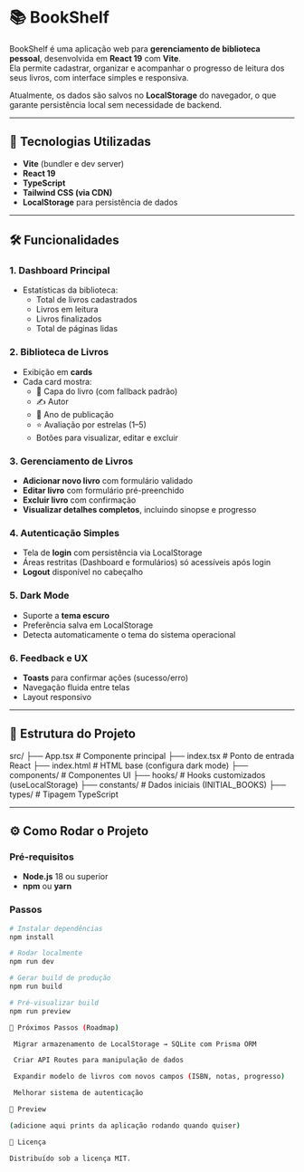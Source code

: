 # 📚 BookShelf

BookShelf é uma aplicação web para **gerenciamento de biblioteca pessoal**, desenvolvida em **React 19** com **Vite**.  
Ela permite cadastrar, organizar e acompanhar o progresso de leitura dos seus livros, com interface simples e responsiva.  

Atualmente, os dados são salvos no **LocalStorage** do navegador, o que garante persistência local sem necessidade de backend.  

---

## 🚀 Tecnologias Utilizadas

- **Vite** (bundler e dev server)  
- **React 19**  
- **TypeScript**  
- **Tailwind CSS (via CDN)**  
- **LocalStorage** para persistência de dados  

---

## 🛠️ Funcionalidades

### 1. Dashboard Principal
- Estatísticas da biblioteca:
  - Total de livros cadastrados  
  - Livros em leitura  
  - Livros finalizados  
  - Total de páginas lidas  

### 2. Biblioteca de Livros
- Exibição em **cards**  
- Cada card mostra:
  - 📖 Capa do livro (com fallback padrão)  
  - ✍️ Autor  
  - 📅 Ano de publicação  
  - ⭐ Avaliação por estrelas (1–5)  
  - Botões para visualizar, editar e excluir  

### 3. Gerenciamento de Livros
- **Adicionar novo livro** com formulário validado  
- **Editar livro** com formulário pré-preenchido  
- **Excluir livro** com confirmação  
- **Visualizar detalhes completos**, incluindo sinopse e progresso  

### 4. Autenticação Simples
- Tela de **login** com persistência via LocalStorage  
- Áreas restritas (Dashboard e formulários) só acessíveis após login  
- **Logout** disponível no cabeçalho  

### 5. Dark Mode
- Suporte a **tema escuro**  
- Preferência salva em LocalStorage  
- Detecta automaticamente o tema do sistema operacional  

### 6. Feedback e UX
- **Toasts** para confirmar ações (sucesso/erro)  
- Navegação fluida entre telas  
- Layout responsivo  

---

## 📂 Estrutura do Projeto

src/
├── App.tsx # Componente principal
├── index.tsx # Ponto de entrada React
├── index.html # HTML base (configura dark mode)
├── components/ # Componentes UI
├── hooks/ # Hooks customizados (useLocalStorage)
├── constants/ # Dados iniciais (INITIAL_BOOKS)
├── types/ # Tipagem TypeScript


---

## ⚙️ Como Rodar o Projeto

### Pré-requisitos
- **Node.js** 18 ou superior  
- **npm** ou **yarn**

### Passos
```bash
# Instalar dependências
npm install

# Rodar localmente
npm run dev

# Gerar build de produção
npm run build

# Pré-visualizar build
npm run preview

🔮 Próximos Passos (Roadmap)

 Migrar armazenamento de LocalStorage → SQLite com Prisma ORM

 Criar API Routes para manipulação de dados

 Expandir modelo de livros com novos campos (ISBN, notas, progresso)

 Melhorar sistema de autenticação

📸 Preview

(adicione aqui prints da aplicação rodando quando quiser)

📜 Licença

Distribuído sob a licença MIT.

